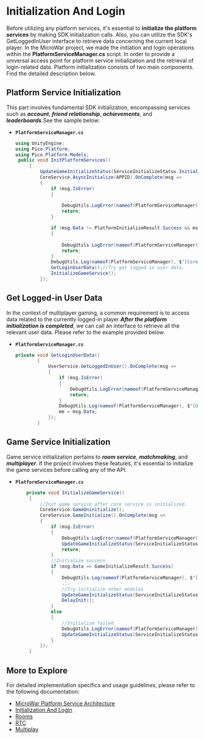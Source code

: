 # Initialization And Login

Before utilizing any platform services, it's essential to **initialize the platform services** by making SDK initialization calls. Also, you can utilize the SDK's GetLoggedInUser interface to retrieve data concerning the current local player. 
In the MicroWar project, we made the initiation and login operations within the **PlatformServiceManager.cs** script. In order to provide a universal access point for platform service initialization and the retrieval of login-related data.
Platform initialization consists of two main components. Find the detailed description below.

## Platform Service Initialization

This part involves fundamental SDK initialization, encompassing services such as ***account***, ***friend relationship***, ***achievements***, and ***leaderboards***.See the sample below:
- **`PlatformServiceManager.cs`**<br>

   ```csharp
   using UnityEngine;
   using Pico.Platform;
   using Pico.Platform.Models;
    public void InitPlatformServices()
        {
            UpdateGameInitializeStatus(ServiceInitializeStatus.Initializing);
            CoreService.AsyncInitialize(APPID).OnComplete(msg =>
            {
                if (msg.IsError)
                {
                     ...
                    DebugUtils.LogError(nameof(PlatformServiceManager), $"[Core Service] Aysnc Initialize Failed! Error Code: {msg.Error.Code} Message: {msg.Error.Message}");
                    return;
                }

                if (msg.Data != PlatformInitializeResult.Success && msg.Data != PlatformInitializeResult.AlreadyInitialized)
                {
                     ...
                    DebugUtils.LogError(nameof(PlatformServiceManager), $"[Core Service] Aysnc Initialize Failed! Initialize Result: {msg.Data.ToString()}");
                    return;
                }
                DebugUtils.Log(nameof(PlatformServiceManager), $"[Core Service] Aysnc Initialize Success!");
                GetLoginUserData();//Try get logged in user data.
                InitializeGameService();
            });
   ```
## Get Logged-in User Data
In the context of multiplayer gaming, a common requirement is to access data related to the currently logged-in player ***After the platform initialization is completed***, we can call an interface to retrieve all the relevant user data. Please refer to the example provided below.

- **`PlatformServiceManager.cs`**<br>

   ```csharp
   private void GetLoginUserData()
           {
               UserService.GetLoggedInUser().OnComplete(msg =>
               {
                   if (msg.IsError)
                   {
                       DebugUtils.LogError(nameof(PlatformServiceManager), $"[User] Get Login Data Failed! Error Code: {msg.Error.Code} Message: {msg.Error.Message}");
                       return;
                   }
                   DebugUtils.Log(nameof(PlatformServiceManager), $"[User] Login Success! User: {msg.Data.DisplayName} ID: {msg.Data.ID}");
                   me = msg.Data;
               });
           }
   ```

## Game Service Initialization
Game service initialization pertains to ***room service***, ***matchmaking***, and ***multiplayer***. If the project involves these features, it's essential to initialize the game services before calling any of the API. 

- **`PlatformServiceManager.cs`**<br>

   ```csharp
       private void InitializeGameService()
        {
            //Init game service after core service is initialized.
            CoreService.GameUninitialize();
            CoreService.GameInitialize().OnComplete(msg =>
            {
                if (msg.IsError)
                {
                    DebugUtils.LogError(nameof(PlatformServiceManager), $"[Game Service] Aysnc Initialize Failed! Error Code: {msg.Error.Code} Message: {msg.Error.Message}");
                    UpdateGameInitializeStatus(ServiceInitializeStatus.Failed);
                    return;
                }
                //Initialize success
                if (msg.Data == GameInitializeResult.Success)
                {
                    DebugUtils.Log(nameof(PlatformServiceManager), $"[Game Service] Aysnc Initialize Success!");
                    ...
                    //Try initialize other modules
                    UpdateGameInitializeStatus(ServiceInitializeStatus.initialized);
                    DelayInit();
                }
                else
                {
                    //Initialize failed
                    DebugUtils.LogError(nameof(PlatformServiceManager), $"[Game Service] Aysnc Initialize Failed! Error{msg.Data}");
                    UpdateGameInitializeStatus(ServiceInitializeStatus.Failed);
                }
            });
        }
   ```
## More to Explore

For detailed implementation specifics and usage guidelines, please refer to the following documentation:
- [MicroWar Platform Service Architecture](/Documentation/MicroWar%20Platform%20Service%20Architecture.md)
- [Initialization And Login](/Documentation/Initialization%20And%20Login.md)
- [Rooms](/Documentation/Rooms.md)
- [RTC](/Documentation/RTC%20(Real-Time%20Communication).md)
- [Multiplay](/Documentation/Multiplay.md)


   
